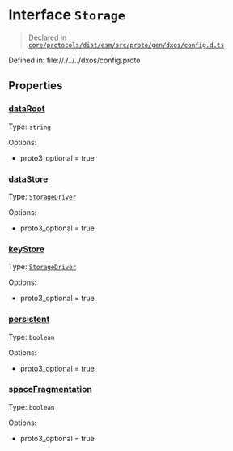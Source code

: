 # Interface `Storage`
> Declared in [`core/protocols/dist/esm/src/proto/gen/dxos/config.d.ts`]()

Defined in:
   file://./../../dxos/config.proto
## Properties
### [dataRoot]()
Type: <code>string</code>

Options:
  - proto3_optional = true

### [dataStore]()
Type: <code>[StorageDriver](/api/@dxos/config/enums#StorageDriver)</code>

Options:
  - proto3_optional = true

### [keyStore]()
Type: <code>[StorageDriver](/api/@dxos/config/enums#StorageDriver)</code>

Options:
  - proto3_optional = true

### [persistent]()
Type: <code>boolean</code>

Options:
  - proto3_optional = true

### [spaceFragmentation]()
Type: <code>boolean</code>

Options:
  - proto3_optional = true

    